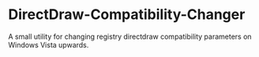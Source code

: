 # DirectDraw-Compatibility-Changer
A small utility for changing registry directdraw compatibility parameters on Windows Vista upwards.
